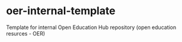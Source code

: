 # oer-internal-template
Template for internal Open Education Hub repository (open education resurces - OER) 
